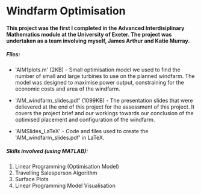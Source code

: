 # Windfarm Optimisation

#### This project was the first I completed in the Advanced Interdisiplinary Mathematics module at the University of Exeter. The project was undertaken as a team involving myself, James Arthur and Katie Murray.

##### Files:

- 'AIM1plots.m' (2KB) - Small optimisation model we used to find the number of small and large turbines to use on the planned windfarm. The model was designed to maximise power output, constraining for the economic costs and area of the windfarm.

- 'AIM_windfarm_slides.pdf' (1099KB) - The presentation slides that were delievered at the end of this project for the assessment of this project. It covers the project brief and our workings towards our conclusion of the optimised placement and configuration of the windfarm.

- 'AIMSlides_LaTeX' - Code and files used to create the 'AIM_windfarm_slides.pdf' in LaTeX.

##### Skills involved (using <b>MATLAB</b>):

1.  Linear Programming (Optimisation Model)
2.  Travelling Salesperson Algorithm
3.  Surface Plots
4.  Linear Programming Model Visualisation
